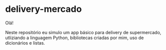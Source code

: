 # delivery-mercado
Olá!

Neste repositório eu simulo um app básico para delivery de supermercado,
utliziando a linguagem Python, bibliotecas criadas por mim, uso de
dicionários e listas. 
